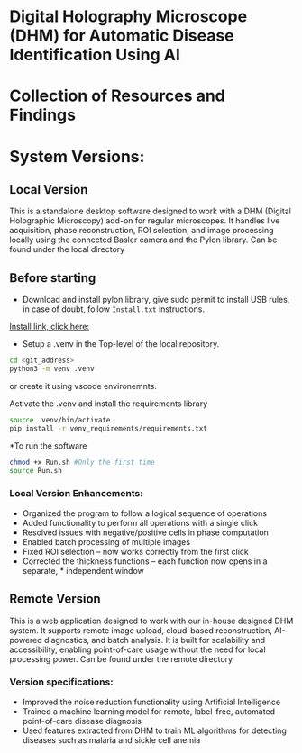 
# Digital Holography Microscope (DHM) for Automatic Disease Identification Using AI
# Collection of Resources and Findings

# System Versions:
## Local Version
This is a standalone desktop software designed to work with a DHM (Digital Holographic Microscopy) add-on for regular microscopes. It handles live acquisition, phase reconstruction, ROI selection, and image processing locally using the connected Basler camera and the Pylon library. Can be found under the local directory  

## Before starting
* Download and install pylon library, give sudo permit to install USB rules, in case of doubt, follow `Install.txt` instructions.

[Install link, click here:](https://www.baslerweb.com/en/downloads/software/3032421996/?downloadCategory.values.label.data=pylon)

* Setup a .venv in the Top-level of the local repository.

```Bash
cd <git_address>
python3 -m venv .venv
```
or create it using vscode environemnts.

Activate the .venv and install the requirements library
```Bash
source .venv/bin/activate
pip install -r venv_requirements/requirements.txt
```

*To run the software

```Bash
chmod +x Run.sh #Only the first time
source Run.sh
```
### Local Version Enhancements:
  * Organized the program to follow a logical sequence of operations
  * Added functionality to perform all operations with a single click
  * Resolved issues with negative/positive cells in phase computation
  * Enabled batch processing of multiple images
  * Fixed ROI selection – now works correctly from the first click
  * Corrected the thickness functions – each function now opens in a separate, * independent window

## Remote Version
This is a web application designed to work with our in-house designed DHM system. It supports remote image upload, cloud-based reconstruction, AI-powered diagnostics, and batch analysis. It is built for scalability and accessibility, enabling point-of-care usage without the need for local processing power. Can be found under the remote directory  

### Version specifications:
  * Improved the noise reduction functionality using Artificial Intelligence
  * Trained a machine learning model for remote, label-free, automated point-of-care disease diagnosis
  * Used features extracted from DHM to train ML algorithms for detecting diseases such as malaria and sickle cell anemia


